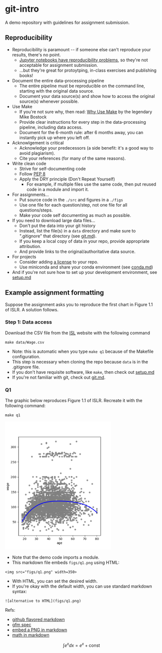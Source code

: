 # git-intro

A demo repository with guidelines for assignment submission.

## Reproducibility

* Reproducibility is paramount -- if someone else can't reproduce your results, there's no point.
  * [Jupyter notebooks have reproducibility problems](https://www.nature.com/articles/d41586-021-01174-w),
so they're not acceptable for assignment submission.
  * ...but they're great for protoytping, in-class exercises and publishing books!
* Document the entire data-processing pipeline
  * The entire pipeline must be reproducible on the command line, starting with the original data source.
  * Document your data source(s) and show how to access the original source(s) whenever possible.
* Use Make
  * If you're not sure why, then read: [Why Use Make](https://bost.ocks.org/mike/make/) by the legendary Mike Bostock
  * Provide clear instructions for every step in the data-processing pipeline, including data access.
  * Document for the 6-month rule: after 6 months away, you can instantly pick up where you left off.
* Acknowlgement is critical
  * Acknowledge your predecessors (a side benefit: it's a good way to avoid plagiarism).
  * Cite your references (for many of the same reasons).
* Write clean code
  * Strive for self-documenting code
  * Follow [PEP 8](https://peps.python.org/pep-0008/)
  * Apply the DRY principle (Don't Repeat Yourself)
    * For example, if multiple files use the same code, then put reused code in a module and import it.
* For assignments...
  * Put source code in the `./src` and figures in a `./figs`
  * Use one file for each question/step, not one file for all questions/steps.
  * Make your code self documenting as much as possible.
* If you need to download large data files...
  * Don't put the data into your git history
  * Instead, list the file(s) in a `data` directory and make sure to ".gitignore" that directory (see [git.md](git.md)).
  * If you keep a local copy of data in your repo, provide appropriate attribution.
  * And provide links to the original/authoritative data source.
* For projects
  * Consider adding [a license](https://docs.github.com/en/repositories/managing-your-repositorys-settings-and-features/customizing-your-repository/licensing-a-repository) to your repo.
  * Use miniconda and share your conda environment (see [conda.md](conda.md))
* And if you're not sure how to set up your development environment, see [setup.md](setup.md)

## Example assignment formatting

Suppose the assignment asks you to reproduce the first chart in Figure 1.1 of ISLR. A solution follows.

### Step 1: Data access

Download the CSV file from the [ISL](http://statlearning.com) website with the following command
```
make data/Wage.csv
```

* Note: this is automatic when you type `make q1` because of the Makefile configuration.
* This step is necessary when cloning the repo because `data` is in the .gitignore file.
* If you don't have requisite software, like `make`, then check out [setup.md](setup.md)
* If you're not familiar with git, check out [git.md](git.md).

### Q1

The graphic below reproduces Figure 1.1 of ISLR. Recreate it with the following command:
```
make q1
```

<img src="figs/q1.png" width=350>

* Note that the demo code imports a module.
* This markdown file embeds `figs/q1.png` using HTML:
```
<img src="figs/q1.png" width=350>
```
* With HTML, you can set the desired width.
* If you're okay with the default width, you can use standard markdown syntax:
```
![alternative to HTML](figs/q1.png)
```
Refs:
  * [github flavored markdown](https://docs.github.com/en/get-started/writing-on-github/getting-started-with-writing-and-formatting-on-github/basic-writing-and-formatting-syntax)
  * [gfm spec](https://github.github.com/gfm/)
  * [embed a PNG in markdown](https://docs.github.com/en/get-started/writing-on-github/getting-started-with-writing-and-formatting-on-github/basic-writing-and-formatting-syntax#images)
  * [math in markdown](https://docs.github.com/en/get-started/writing-on-github/working-with-advanced-formatting/writing-mathematical-expressions)

$$
\int e^x dx = e^x + \mathrm{const}
$$
